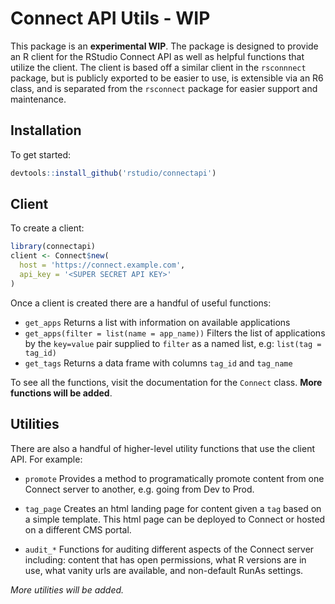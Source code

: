 # Connect API Utils - **WIP**

This package is an **experimental WIP**. The package is designed to provide an R client for the RStudio Connect API as well as helpful functions that utilize the client. The client is based off a similar client in the `rsconnnect` package, but is publicly exported to be easier to use, is extensible via an R6 class, and is separated from the `rsconnect` package for easier support and maintenance. 

## Installation

To get started:

```r
devtools::install_github('rstudio/connectapi')
```

## Client

To create a client:

```r
library(connectapi)
client <- Connect$new(
  host = 'https://connect.example.com',
  api_key = '<SUPER SECRET API KEY>'
)
``` 

Once a client is created there are a handful of useful functions:

- `get_apps` Returns a list with information on available applications
- `get_apps(filter = list(name = app_name))` Filters the list of applications by the `key=value` pair supplied to `filter` as a named list, e.g: `list(tag = tag_id)`
- `get_tags` Returns a data frame with columns `tag_id` and `tag_name`

To see all the functions, visit the documentation for the `Connect` class. **More functions will be added**.

## Utilities

There are also a handful of higher-level utility functions that use the client API. For example:

- `promote` Provides a method to programatically promote content from one Connect server to another, e.g. going from Dev to Prod.

- `tag_page` Creates an html landing page for content given a `tag` based on a simple template. This html page can be deployed to Connect or hosted on a different CMS portal.

- `audit_*` Functions for auditing different aspects of the
Connect server including: content that has open permissions,
what R versions are in use, what vanity urls are available, 
and non-default RunAs settings.

*More utilities will be added.*


